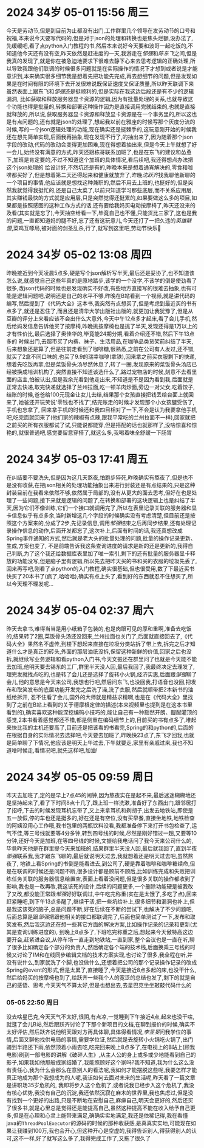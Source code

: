 # 2024 34岁 05-01 15:56 周三
今天是劳动节,但是到目前为止都没有出门,工作群里几个领导在发劳动节的口号和祝福,本来说今天要写代码的,但是对于json的处理和转换也是焦头烂额,没办法了,先缓缓吧,看了点python入门教程的书,然后本来说好今天要和波哥一起吃饭的,不知道他今天还有没有空,昨天依然是赶进度的一天,我游走在*邹强*和*陈东飞*之间,但是我真的发现了,就是你在被急迫地要求下很难去静下心来去思考逻辑的正确处理,所以导致我跟他们联调的时候很多问题就是在实际操作的情况下才想到或者说是才能意识到,本来确实很多细节我是想着先把功能先完成,再去想细节的问题,但是发现如果是在时间有限的环境下去开发很难说既保证速度又保证质量,所以昨天联调下来虽然表面上跟东飞和*邹强*还是挺顺利的,但是实际在我这边后段还是有不少的逻辑漏洞,
比如获取和释放服务器显卡资源的逻辑,因为有批量处理的关系,也就导致这个功能也得是批量的,转换和部署这种操作因为是直接调用完就结束的,也就是直接就释放的,所以说,获取服务器显卡资源和释放显卡资源是在一个事务里的,所以这也是有点问题的,还有就是json的处理了,想起我以前在雅座的时候写那个灰度分流的时候,写的一个json逻辑处理的功能,现在确实还是挺棘手的,这玩意刚开始的时候我还在想先简单实现,后面我再抽象,现在发现不行了,的抽出来了,因为随着那个json字段的改动,代码的改动会变得更加困难,现在得想着抽出来,但是今天上午就想了好一会儿,始终没有满意的方式,昨天还跟栋哥联系加班了,也是在东飞的建议和怂恿下,加班是肯定要的,不过不知道这个加班的具体情况,看后续吧,我还得想点办法把这个json处理的
给设计好,不然坑还是有的,昨晚本来是想着通宵解决的,零食和咖啡都买好了,但是想着第二天还得起来和健康就放弃了,昨晚*沈跃齐*找我聊他新聊的一个项目的事情,他应该就是想找这种兼职的,然后不用去上班的,也挺好的,但是突然我就觉得我挺忙的,还是自己太菜了,以前只知道学习那些底层,而不关系应用层,其实赚钱最快的方式就是应用层,只是突然觉得还挺累的,如果要做这么多的项目,如果都是按照感图的这种工作方式的话,还有要给我妈买电动按摩椅了,昨天还没来的及看(其实就是忘了),今天抽空给看一下,毕竟自己也不懂,只能货比三家了,这也是我的问题,一直都知道妈的腿不好,忘了还有这玩意儿,今天还打了一把久违的*英雄联盟*,菜鸡互啄局,被对面的剑圣乱杀,行了,就写到这里吧,劳动节快乐🎉
# 2024 34岁 05-02 13:08 周四
昨晚接近到今天凌晨5点多,硬是写个json解析写半天,最后还是妥协了,也不知道该怎么说,就感觉自己这些年真的是原地踏步,该学的一个没学,不该学的倒是使劲看了很多,改json代码的时候也是发现确实不好改,有些地方直接写的很难去抽象,也有可能是逻辑问题吧,说明还是自己的水平不够,昨晚在B站看到一个视频,就是讲代码的编写,然后提到了《代码大全》这本书,我突然有点想买了,但是考虑到最近买的书有点多了,就还是忍住了,而且还是清华大学出版社出版的,就更加让我犹豫了,但是从豆瓣的评分上来看应该不会出什么大意外,今天中午12点多才起床,看了会儿手机,然后给妈发信息告诉他买了按摩椅,昨晚挑按摩椅也是挑了半天,发现还得是1万以上的才有性价比,最后选择了奥佳华的,毕竟能24期分期,看着介绍还不错,然后下午13点多的
时候出门,去超市买了内裤、袜子、生活用品,在咖啡品类货架前纠结了半天,后来想象还是算了,但是往前走看到了咖啡糖,很熟悉,之前在公司有人发过,还不错,就买了2盒不同口味的,也买了9.9的瑞幸咖啡(拿铁),回来拿之前买衣服剩下的快递,想着先吃饭再拿,但是菜饭骨头汤尽然休息了,转了一圈,发现原来的菜饭骨头汤店已经被换成培训机构了,突然直接不知道该选什么了,路过宠物店的时候,刻意不去看里面的店主,怕被认出,但是我余光看到他走出来,不知道是不是因为看到我,后面就是正常去快递,取完快递就选择了兰州拉面,吃一顿羊肉炒面,旁边一对父女,吃着饺子,结账的时候,爸爸给100元现金让女儿去结,结果那个女孩直接把钱丢给台面上就回来了,她爸还开玩笑说'零钱也不找了',结完账走的时候才发现那个小女孩腿受伤了,手机也忘拿了,
回来拿手机的时候还和我四目相对了一下,不会是认为我要拿他手机吧,吃完面就回来了(他们家的辣椒有点辣,跟我平常吃的兰州拉面不一样),回家就把之前买的所有衣服都试了试,只能说都能穿,但是搭配的话也就那样了,没啥惊喜和惊艳的,就很普通吧,感觉要留意穿搭了,就这么多,我喝着味全舒缓一下肠胃
# 2024 34岁 05-03 17:41 周五
在纠结要不要洗头,但是因为这几天熬夜,怕跑步猝死,昨晚确实有熬夜了,但是也不是没有收获,在把json相关的处理功能抽象出来进行封装还是有点结果的,只是这种封装目前在我看来依然不够,依然属于局部的,没有从更大的面去思考,但好在也是处理了一些问题,接下来就是逻辑的问题了,在转换和部署的这块逻辑上也是纠结了半天,因为它们不像训练,它们一个接口就调用完了,所以在表里记录关联的服务器和显卡信息似乎有点多余,当时新增这几个字段的时候确实没有考虑清楚,但目前还是按照这个方案来的,分成了2步,先记录信息,调用*邹强*结束之后再同步结果,还有处理记录操作信息的动作,后面开发都忘了,这次补上,后面有时间的话,我还真想改成Spring事件通知的方式,然后就是老大头的批量处理的问题,批量的操作记录更新、生成,方案也变了,
不是前端告诉我这条查询进度的请求是新的还是更新的,我得自己判断,为了这个我还给数据库表里加了唯一索引,剩下的还有批量的服务器显卡释放的功能没写,但是脑子里有逻辑,所以先去把昨天买的书和买的衣服的垃圾先丢了,回来再写吧,刚看了点python的入门教程,确实很基础,但也很受用,数了下最近买书快买了20本书了(疯了,哈哈哈),确实有点上头了,看到好的东西就忍不住想买了,所以今天理不理发呢...
# 2024 34岁 05-04 02:37 周六
昨天去拿书,难得当当是用小纸箱子包装的,也是肉眼可见的厚和重啊,准备去吃饭的,结果转了2圈,菜饭骨头汤还没回来,兰州拉面也关门了,后面就直接回去了,《代码大全》果然名不虚传,到楼下想起来直接在垃圾分类站拆了带上去,拆完之后才知道什么才是真正的砖头,外面的那层油纸没拆,保留这种新鲜的价值,回家之后也没拆,就继续写业务逻辑和看python入门书,今天文振还在群里问了也就是今天能不能去加班,他明天要去锡东的工厂,群里半天没人回,最后我回了,我最终决定去理发了,理完发就找点吃的,也是转了会儿还是选择了旋转小火锅,经济实惠,后面跟*邹强*聊了会儿,他的意思是今天来公司,我想也行吧,然后问东飞,也没回我,打语音也没回,把发布和取笑发布的底层功能开发完之后洗了澡,洗了衣服,然后就顺带把2本新书的油纸给拆开,
忍不住看了会儿,国外的大师就是精益求精啊,也是在《代码大全》里找到了之前在B站上看到的关于德摩根定律的描述(本来视频里也提到是在这本书里看到的),确实喜欢这种能深挖编码小技巧的,能让自己有一种豁然开朗、醍醐灌顶的感觉,2本书看着感觉都还不错,都是侧重在编码细节上的,目前买的书有点多了,堆起来快比我的主机还要高了,目前还是把该看的书看完,Spring的和python的,后面的在根据自身的实际情况去选择吧,今天要去加班了,昨晚快23点了,东飞才回我,也就是简单聊了下情况,他应该是明天上午过去,下午就要走,家里有亲戚过来,我也不知道啥时候走,看情况吧,就先这样吧,加油!
# 2024 34岁 05-05 09:59 周日
昨天去加班了,定的是早上7点45的闹钟,因为熬夜实在是起不来,最后迷迷糊糊地还是坚持起来了,看了下时间8点十几了,跟上班一样洗漱,准备好了东西出门,跟邻居打了招呼,下去的时候发现耳机忘带了,又上来拿耳机和剃胡子,出发去地铁站,即使是五一放假,停的车也还是挺多的,好在还是有空位,没有买早餐,直接坐地铁,地铁检查的阿姨没用心工作哦,我书包里的两瓶饮料没看,我都准备停下来打开书包检查了,运气不佳,等三号线就要等4分多钟,转到四号线的时候,尽然是刚好错过一趟,又要等10分钟,还好今天是加班,在等四号线的时候,文振给我电话问了我今天来公司什么的,毕竟昨天他是在群里提今天来加班的,结果群里半天没人回,最后就我回了,直到半夜*邹强*联系我,我才跟东飞聊的,最后就说明天过去,我就想着还是明天过去吧,虽然熬夜了,
地铁上看Spring的书倒是能看进去,到公司了,硬是靠着咖啡和咖啡糖续命,但是在联调的时候还是问题不断,很多设计都是顾前不顾后,比如训练完成和失败把训练任务关联的服务器信息给置空,表面上看着没问题,但是很多关联的操作都收到了影响,我也是一改再改,我这该死的设计,后续的问题更多,一个删除功能硬是被我改了又改,都没能正常跟*邹强*好好联调过,中午吃完称重(实在是太饿了,多吃了点),回来赶紧睡吧,到下午13点多醒了,继续干活,把一些坑给补上,很多细节和漏洞也补上,但是我这该死的脑子,总是问题不断,好在后续在不断的尝试下,也解决了不少问题吧,后面总算是跟*邹强*把跟他相关的接口都联调完了,后面也简单测试了一下,发布和取笑发布,然后我这边还在想一些其它方面的解决方案,比如操作记录的记录和更新(尤其是查询训练进度的),
到晚上8点多了,下班吃完称重之后,想起来今天傲特高这边要开会,赶紧进会议,从停车场一直走到地铁站,一直到家,整个会议也是一直在听,聊了很多比如确定各个部分的负责人,然后确定各个端的技术栈,后面换乘三号线的时候又讨论了IM和在线同步编辑文档的技术方案实现,也讨论了很多,我全程在听,并没有说什么,到家就洗了个脚,也没做什么,还想着把公司的那个记录操作记录的改成Spring的event的形式,但是太累了,直接睡了,今天是接近8点多起的床,也没干什么,然后给妈买的按摩椅也到了,给跃齐一些我个人的宽泛的总结也发了,剩下的就是自己的感悟、思考,今天天气不算太好,但是也想出去,去星巴克坐坐敲敲代码什么的
### 05-05 22:50 周日
没去啥星巴克,今天天气不太好,很阴,有点凉,一觉睡到下午接近4点,起来也没干啥,就逛了会儿B站,然后跟跃齐讨论了下那个新项目的文档,在聊到报价的时候,确实不太好评估,然后跃齐说他明天跟对方再具体聊,具体得看情况,*李昱旻*问我学位的事情,后面又聊他找供电局的事情,需要学位证,然后就是去旋转小火锅吃火锅了,出门骑到半路还下雨,依然顶着小雨去吃,吃完回来晚上8点多了,在电视上的B站上(顾我电影)刷到一部电影的讲解《破碎人生》,从主人公的身上或多或少地能看到自己的影子,如果我如他那般成家结婚了,我能照顾好这个家吗?我不知道,我为什么这么没有责任心,我为什么会那么在意别人的看法呢,我如何才能摆脱这些呢,我要怎样才能真正地成为那个我想成为的人呢,我该如何去面对未来的生活呢,昨天看了一篇文章是讲职场35岁危机的,
我即将步入这个危机了,或者说我已经步入这个危机了,我没有核心优势,我没有自己的沉淀,我还依然沉寂在麻木的世界里,我也焦虑过,但是没有找到一个更好的出路,只是不断地在安慰自己,麻痹自己,明天会更好的,然后还买了很多书,就是心里总是觉得还是能提高自己,虽然这种提高不能在收入给予自己更多,但是在心理和心灵上能带来满足,确确实实地满足,我还是依稀记得,我在看懂java的`ThreadPoolExecutor`的源码的时候的那种收获感,是真真实实地,可能现在如果让我赚到100万,我也会开心,但这种开心是空虚的,我得告诉别人,得获得别人的认可,这不一样,好了就写这么多了,我得完成工作了,又拖了很久了